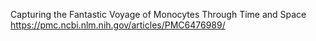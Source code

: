 Capturing the Fantastic Voyage of Monocytes Through Time and Space
https://pmc.ncbi.nlm.nih.gov/articles/PMC6476989/